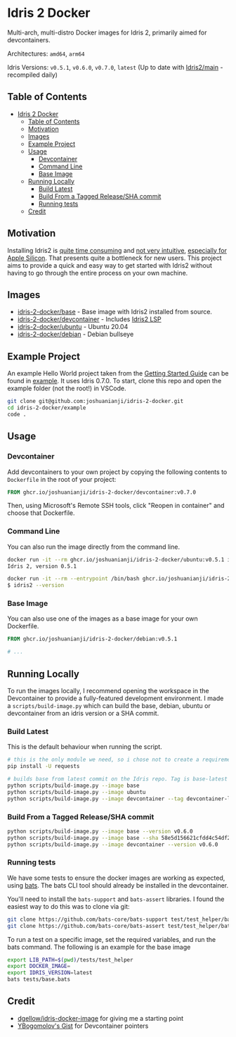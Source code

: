 # Idris 2 Docker

Multi-arch, multi-distro Docker images for Idris 2, primarily aimed for devcontainers.

Architectures: `amd64`, `arm64`

Idris Versions: `v0.5.1`, `v0.6.0`, `v0.7.0`, `latest` (Up to date with [Idris2/main](https://github.com/idris-lang/Idris2/tree/main) - recompiled daily)

## Table of Contents

- [Idris 2 Docker](#idris-2-docker)
  - [Table of Contents](#table-of-contents)
  - [Motivation](#motivation)
  - [Images](#images)
  - [Example Project](#example-project)
  - [Usage](#usage)
    - [Devcontainer](#devcontainer)
    - [Command Line](#command-line)
    - [Base Image](#base-image)
  - [Running Locally](#running-locally)
    - [Build Latest](#build-latest)
    - [Build From a Tagged Release/SHA commit](#build-from-a-tagged-releasesha-commit)
    - [Running tests](#running-tests)
  - [Credit](#credit)

## Motivation

Installing Idris2 is [quite time consuming](https://idris2.readthedocs.io/en/latest/tutorial/starting.html) and [not very intuitive](https://github.com/idris-lang/Idris2/issues/2404), [especially for Apple Silicon](https://www.reddit.com/r/Idris/comments/wyox7i/building_idris2_for_apple_silicon_as_of_august/). That presents quite a bottleneck for new users. This project aims to provide a quick and easy way to get started with Idris2 without having to go through the entire process on your own machine.

## Images

* [idris-2-docker/base](https://github.com/joshuanianji/idris-2-docker/pkgs/container/idris-2-docker%2Fbase) - Base image with Idris2 installed from source.
* [idris-2-docker/devcontainer](https://github.com/joshuanianji/idris-2-docker/pkgs/container/idris-2-docker%2Fdevcontainer) - Includes [Idris2 LSP](https://github.com/idris-community/idris2-lsp)
* [idris-2-docker/ubuntu](https://github.com/joshuanianji/idris-2-docker/pkgs/container/idris-2-docker%2Fubuntu) - Ubuntu 20.04
* [idris-2-docker/debian](https://github.com/joshuanianji/idris-2-docker/pkgs/container/idris-2-docker%2Fdebian) - Debian bullseye

## Example Project

An example Hello World project taken from the [Getting Started Guide](https://idris2.readthedocs.io/en/latest/tutorial/starting.html) can be found in [example](./example). It uses Idris 0.7.0. To start, clone this repo and open the example folder (not the root!) in VSCode.

```bash
git clone git@github.com:joshuanianji/idris-2-docker.git
cd idris-2-docker/example
code .
```

## Usage

### Devcontainer

Add devcontainers to your own project by copying the following contents to `Dockerfile` in the root of your project:

```dockerfile
FROM ghcr.io/joshuanianji/idris-2-docker/devcontainer:v0.7.0
```

Then, using Microsoft's Remote SSH tools, click "Reopen in container" and choose that Dockerfile.

### Command Line

You can also run the image directly from the command line.

```bash
docker run -it --rm ghcr.io/joshuanianji/idris-2-docker/ubuntu:v0.5.1 idris2 --version
Idris 2, version 0.5.1

docker run -it --rm --entrypoint /bin/bash ghcr.io/joshuanianji/idris-2-docker/debian:v0.5.1
$ idris2 --version
```

### Base Image

You can also use one of the images as a base image for your own Dockerfile.

```dockerfile
FROM ghcr.io/joshuanianji/idris-2-docker/debian:v0.5.1

# ...
```

## Running Locally

To run the images locally, I recommend opening the workspace in the Devcontainer to provide a fully-featured development environment. I made a `scripts/build-image.py` which can build the base, debian, ubuntu or devcontainer from an idris version or a SHA commit.

### Build Latest

This is the default behaviour when running the script.

```bash
# this is the only module we need, so i chose not to create a requirements.txt file
pip install -U requests

# builds base from latest commit on the Idris repo. Tag is base-latest
python scripts/build-image.py --image base
python scripts/build-image.py --image ubuntu
python scripts/build-image.py --image devcontainer --tag devcontainer-latest
```

### Build From a Tagged Release/SHA commit

```bash
python scripts/build-image.py --image base --version v0.6.0
python scripts/build-image.py --image base --sha 58e5d156621cfdd4c54df26abf7ac9620cfebdd8
python scripts/build-image.py --image devcontainer --version v0.6.0
```

### Running tests

We have some tests to ensure the docker images are working as expected, using [bats](https://github.com/bats-core/bats-core). The bats CLI tool should already be installed in the devcontainer.

You'll need to install the `bats-support` and `bats-assert` libraries. I found the easiest way to do this was to clone via git:

```bash
git clone https://github.com/bats-core/bats-support test/test_helper/bats-support
git clone https://github.com/bats-core/bats-assert test/test_helper/bats-assert
```

To run a test on a specific image, set the required variables, and run the bats command. The following is an example for the base image

```bash
export LIB_PATH=$(pwd)/tests/test_helper
export DOCKER_IMAGE=
export IDRIS_VERSION=latest
bats tests/base.bats
```

## Credit

* [dgellow/idris-docker-image](https://github.com/dgellow/idris-docker-image) for giving me a starting point
* [YBogomolov's Gist](https://gist.github.com/YBogomolov/dc49c610cf7d92c60fb4678bae3ab753) for Devcontainer pointers
